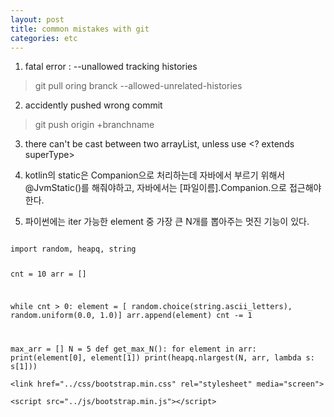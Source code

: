 ```yaml
---
layout: post
title: common mistakes with git
categories: etc
---
```

1. fatal error : --unallowed tracking histories
> git pull oring branck --allowed-unrelated-histories

2. accidently pushed wrong commit
> git push origin +branchname

3. there can't be cast between two arrayList, unless use <? extends superType>

4. kotlin의 static은 Companion으로 처리하는데 자바에서 부르기 위해서 @JvmStatic()를 해줘야하고, 자바에서는 [파일이름].Companion.으로 접근해야 한다.

5. 파이썬에는 iter 가능한 element 중 가장 큰 N개를 뽑아주는 멋진 기능이 있다.
<code>
import random, heapq, string

cnt = 10
arr = []

while cnt > 0:
    element = [ random.choice(string.ascii_letters), random.uniform(0.0, 1.0)]
    arr.append(element)
    cnt -= 1

max_arr = []
N = 5
def get_max_N():
    for element in arr:
        print(element[0], element[1])
    print(heapq.nlargest(N, arr, lambda  s: s[1]))
</code>

<!-- Bootstrap -->
    <link href="../css/bootstrap.min.css" rel="stylesheet" media="screen">


<script src="http://code.jquery.com/jquery.js"></script>
    <script src="../js/bootstrap.min.js"></script>

